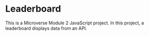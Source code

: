 # Leaderboard
This is a Microverse Module 2 JavaScript project. In this project, a leaderboard displays data from an API.
